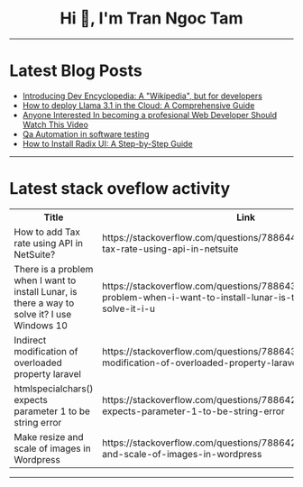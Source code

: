 <h1 align="center">Hi 👋, I'm Tran Ngoc Tam</h1>

---

# Latest Blog Posts 
<!-- BLOG-POST-LIST:START -->
- [Introducing Dev Encyclopedia: A &quot;Wikipedia&quot;, but for developers](https://dev.to/buzzpy/introducing-dev-encyclopedia-a-wikipedia-but-for-developers-268e)
- [How to deploy Llama 3.1 in the Cloud: A Comprehensive Guide](https://dev.to/nodeshiftcloud/how-to-deploy-llama-31-in-the-cloud-a-comprehensive-guide-42a7)
- [Anyone Interested In becoming a profesional Web Developer Should Watch This Video](https://dev.to/soulis98/anyone-interested-in-becoming-a-profesional-web-developer-should-watch-this-video-4l5m)
- [Qa Automation in software testing](https://dev.to/keploy/qa-automation-in-software-testing-2fo4)
- [How to Install Radix UI: A Step-by-Step Guide](https://dev.to/swhabitation/how-to-install-radix-ui-a-step-by-step-guide-56of)
<!-- BLOG-POST-LIST:END -->

---

# Latest stack oveflow activity
<table>
  <tr><th>Title</th><th>Link</th></tr>
  <!-- STACKOVERFLOW:START --><tr><td>How to add Tax rate using API in NetSuite?</td><td>https://stackoverflow.com/questions/78864456/how-to-add-tax-rate-using-api-in-netsuite</td></tr><tr><td>There is a problem when I want to install Lunar, is there a way to solve it? I use Windows 10</td><td>https://stackoverflow.com/questions/78864388/there-is-a-problem-when-i-want-to-install-lunar-is-there-a-way-to-solve-it-i-u</td></tr><tr><td>Indirect modification of overloaded property laravel</td><td>https://stackoverflow.com/questions/78864364/indirect-modification-of-overloaded-property-laravel</td></tr><tr><td>htmlspecialchars&lpar;&rpar; expects parameter 1 to be string error</td><td>https://stackoverflow.com/questions/78864297/htmlspecialchars-expects-parameter-1-to-be-string-error</td></tr><tr><td>Make resize and scale of images in Wordpress</td><td>https://stackoverflow.com/questions/78864287/make-resize-and-scale-of-images-in-wordpress</td></tr><!-- STACKOVERFLOW:END -->
</table>

---


